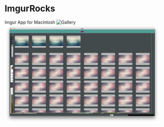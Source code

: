 # ImgurRocks
Imgur App for Macintosh
![Gallery](https://github.com/triandicant/ImgurRocks/blob/master/snaps/Screen%20Shot%202018-01-28%20at%201.03.01%20PM.png)
![Tags](https://github.com/triandicant/ImgurRocks/blob/master/snaps/Screen%20Shot%202018-01-28%20at%201.03.11%20PM.png)
